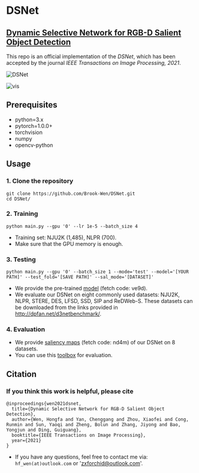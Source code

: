 # DSNet

## [Dynamic Selective Network for RGB-D Salient Object Detection](https://ieeexplore.ieee.org/document/9605221)

This repo is an official implementation of the *DSNet*, which has been accepted by the journal *IEEE Transactions on Image Processing, 2021*.

![DSNet](Figures/DSNet.bmp)

![vis](Figures/vis.bmp)


## Prerequisites

- python=3.x
- pytorch=1.0.0+
- torchvision
- numpy
- opencv-python


## Usage

### 1. Clone the repository

```
git clone https://github.com/Brook-Wen/DSNet.git
cd DSNet/
```

### 2. Training

```
python main.py --gpu '0' --lr 1e-5 --batch_size 4
```
- Training set: NJU2K (1,485), NLPR (700).
- Make sure that the GPU memory is enough.

### 3. Testing

```
python main.py --gpu '0' --batch_size 1 --mode='test' --model='[YOUR PATH]' --test_fold='[SAVE PATH]' --sal_mode='[DATASET]'
```

- We provide the pre-trained [model](https://pan.baidu.com/s/1_zy2iYWSEnPXSAzDQtnZdw) (fetch code: ve9d). 
- We evaluate our DSNet on eight commonly used datasets: NJU2K, NLPR, STERE, DES, LFSD, SSD, SIP and ReDWeb-S. These datasets can be downloaded from the links provided in http://dpfan.net/d3netbenchmark/.

### 4. Evaluation

- We provide [saliency maps](https://pan.baidu.com/s/1HMkbTriDlcfAxCcZqsVZ2w) (fetch code: nd4m) of our DSNet on 8 datasets.
- You can use this [toolbox](https://github.com/jiwei0921/Saliency-Evaluation-Toolbox) for evaluation.


## Citation

### If you think this work is helpful, please cite
```
@inproceedings{wen2021dsnet,
  title={Dynamic Selective Network for RGB-D Salient Object Detection},
  author={Wen, Hongfa and Yan, Chenggang and Zhou, Xiaofei and Cong, Runmin and Sun, Yaoqi and Zheng, Bolun and Zhang, Jiyong and Bao, Yongjun and Ding, Guiguang},
  booktitle={IEEE Transactions on Image Processing},
  year={2021}
}
```

- If you have any questions, feel free to contact me via: `hf_wen(at)outlook.com` or 'zxforchid@outlook.com'.
